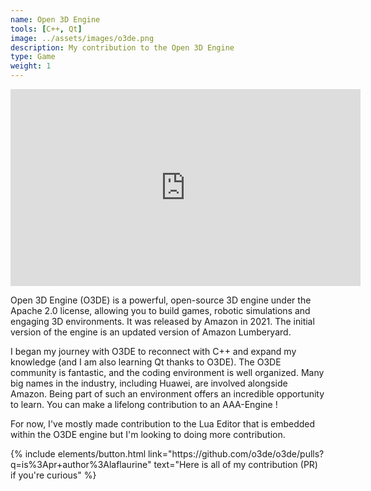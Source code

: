 ```yaml
---
name: Open 3D Engine
tools: [C++, Qt]
image: ../assets/images/o3de.png
description: My contribution to the Open 3D Engine
type: Game
weight: 1
---
```


<iframe width="560" height="315" src="https://www.youtube.com/embed/rfUdYW_5Woo?si=r34nzvQDPpcyQT4s" title="O3DE reel" frameborder="0" allow="accelerometer; autoplay; clipboard-write; encrypted-media; gyroscope; picture-in-picture" allowfullscreen></iframe> <br>

Open 3D Engine (O3DE) is a powerful, open-source 3D engine under the Apache 2.0 license, allowing you to build games, robotic simulations and engaging 3D environments. It was released by Amazon in 2021. The initial version of the engine is an updated version of Amazon Lumberyard.

I began my journey with O3DE to reconnect with C++ and expand my knowledge (and I am also learning Qt thanks to O3DE). The O3DE community is fantastic, and the coding environment is well organized. Many big names in the industry, including Huawei, are involved alongside Amazon. Being part of such an environment offers an incredible opportunity to learn. You can make a lifelong contribution to an AAA-Engine !

For now, I've mostly made contribution to the Lua Editor that is embedded within the O3DE engine but I'm looking to doing more contribution.

<p class="text-center">
{% include elements/button.html link="https://github.com/o3de/o3de/pulls?q=is%3Apr+author%3Alaflaurine" text="Here is all of my contribution (PR) if you're curious" %}
</p>